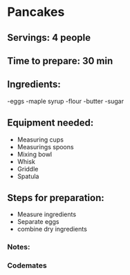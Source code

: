 # Pancakes

## Servings: 4 people

## Time to prepare: 30 min

## Ingredients:
-eggs
-maple syrup
-flour
-butter
-sugar

## Equipment needed:
- Measuring cups
- Measurings spoons
- Mixing bowl
- Whisk
- Griddle
- Spatula

## Steps for preparation:
- Measure ingredients
- Separate eggs
- combine dry ingredients


### Notes:



### Codemates #
